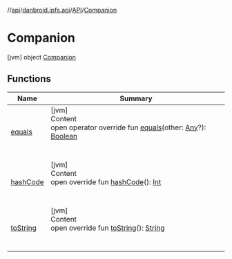 //[api](../../../index.md)/[danbroid.ipfs.api](../../index.md)/[API](../index.md)/[Companion](index.md)



# Companion  
 [jvm] object [Companion](index.md)   


## Functions  
  
|  Name|  Summary| 
|---|---|
| [equals](../../-types/-name-value/index.md#kotlin/Any/equals/#kotlin.Any?/PointingToDeclaration/)| [jvm]  <br>Content  <br>open operator override fun [equals](../../-types/-name-value/index.md#kotlin/Any/equals/#kotlin.Any?/PointingToDeclaration/)(other: [Any](https://kotlinlang.org/api/latest/jvm/stdlib/kotlin/-any/index.html)?): [Boolean](https://kotlinlang.org/api/latest/jvm/stdlib/kotlin/-boolean/index.html)  <br><br><br>
| [hashCode](../../-types/-name-value/index.md#kotlin/Any/hashCode/#/PointingToDeclaration/)| [jvm]  <br>Content  <br>open override fun [hashCode](../../-types/-name-value/index.md#kotlin/Any/hashCode/#/PointingToDeclaration/)(): [Int](https://kotlinlang.org/api/latest/jvm/stdlib/kotlin/-int/index.html)  <br><br><br>
| [toString](../../-types/-name-value/index.md#kotlin/Any/toString/#/PointingToDeclaration/)| [jvm]  <br>Content  <br>open override fun [toString](../../-types/-name-value/index.md#kotlin/Any/toString/#/PointingToDeclaration/)(): [String](https://kotlinlang.org/api/latest/jvm/stdlib/kotlin/-string/index.html)  <br><br><br>

